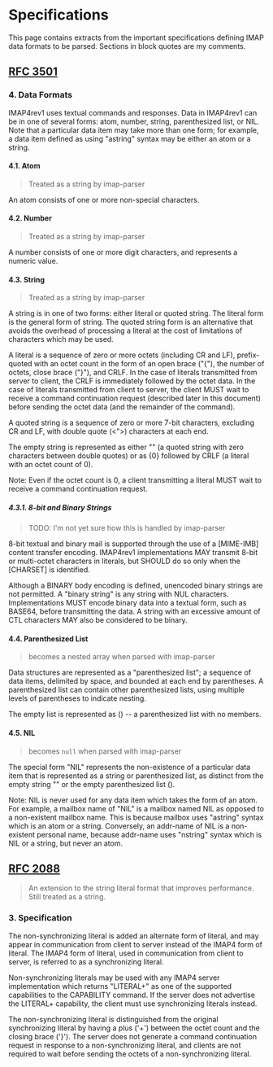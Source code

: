 # Specifications

This page contains extracts from the important specifications defining IMAP data formats to be parsed.  Sections in block quotes are my comments.

## [RFC 3501](http://tools.ietf.org/html/rfc3501#section-4)

### 4. Data Formats

IMAP4rev1 uses textual commands and responses.  Data in IMAP4rev1 can be in one of several forms: atom, number, string, parenthesized list, or NIL.  Note that a particular data item may take more than one form; for example, a data item defined as using "astring" syntax may be either an atom or a string.

#### 4.1. Atom

> Treated as a string by imap-parser

An atom consists of one or more non-special characters.

#### 4.2. Number

> Treated as a string by imap-parser

A number consists of one or more digit characters, and represents a numeric value.

#### 4.3. String

> Treated as a string by imap-parser

A string is in one of two forms: either literal or quoted string.  The literal form is the general form of string.  The quoted string form is an alternative that avoids the overhead of processing a literal at the cost of limitations of characters which may be used.

A literal is a sequence of zero or more octets (including CR and LF), prefix-quoted with an octet count in the form of an open brace ("{"), the number of octets, close brace ("}"), and CRLF. In the case of literals transmitted from server to client, the CRLF is immediately followed by the octet data.  In the case of literals transmitted from client to server, the client MUST wait to receive a command continuation request (described later in this document) before sending the octet data (and the remainder of the command).

A quoted string is a sequence of zero or more 7-bit characters, excluding CR and LF, with double quote (<">) characters at each end.

The empty string is represented as either "" (a quoted string with zero characters between double quotes) or as {0} followed by CRLF (a literal with an octet count of 0).

Note: Even if the octet count is 0, a client transmitting a literal MUST wait to receive a command continuation request.

##### 4.3.1. 8-bit and Binary Strings

> TODO: I'm not yet sure how this is handled by imap-parser

8-bit textual and binary mail is supported through the use of a [MIME-IMB] content transfer encoding.  IMAP4rev1 implementations MAY transmit 8-bit or multi-octet characters in literals, but SHOULD do so only when the [CHARSET] is identified.

Although a BINARY body encoding is defined, unencoded binary strings are not permitted.  A "binary string" is any string with NUL characters.  Implementations MUST encode binary data into a textual form, such as BASE64, before transmitting the data.  A string with an excessive amount of CTL characters MAY also be considered to be binary.

#### 4.4. Parenthesized List

> becomes a nested array when parsed with imap-parser

Data structures are represented as a "parenthesized list"; a sequence of data items, delimited by space, and bounded at each end by parentheses.  A parenthesized list can contain other parenthesized lists, using multiple levels of parentheses to indicate nesting.

The empty list is represented as () -- a parenthesized list with no members.

#### 4.5. NIL

> becomes `null` when parsed with imap-parser

The special form "NIL" represents the non-existence of a particular data item that is represented as a string or parenthesized list, as distinct from the empty string "" or the empty parenthesized list ().

Note: NIL is never used for any data item which takes the form of an atom.  For example, a mailbox name of "NIL" is a mailbox named NIL as opposed to a non-existent mailbox name.  This is because mailbox uses "astring" syntax which is an atom or a string.  Conversely, an addr-name of NIL is a non-existent personal name, because addr-name uses "nstring" syntax which is NIL or a string, but never an atom.

## [RFC 2088](http://tools.ietf.org/html/rfc2088)

> An extension to the string literal format that improves performance.  Still treated as a string.

### 3. Specification

The non-synchronizing literal is added an alternate form of literal, and may appear in communication from client to server instead of the IMAP4 form of literal.  The IMAP4 form of literal, used in communication from client to server, is referred to as a synchronizing literal.

Non-synchronizing literals may be used with any IMAP4 server implementation which returns "LITERAL+" as one of the supported capabilities to the CAPABILITY command.  If the server does not advertise the LITERAL+ capability, the client must use synchronizing literals instead.

The non-synchronizing literal is distinguished from the original synchronizing literal by having a plus ('+') between the octet count and the closing brace ('}').  The server does not generate a command continuation request in response to a non-synchronizing literal, and clients are not required to wait before sending the octets of a non-synchronizing literal.